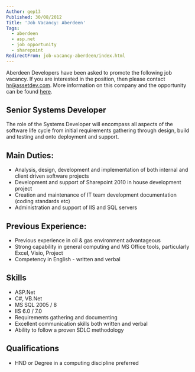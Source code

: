 ```yaml
---
Author: gep13
Published: 30/08/2012
Title: 'Job Vacancy: Aberdeen'
Tags:
  - aberdeen
  - asp.net
  - job opportunity
  - sharepoint
RedirectFrom: job-vacancy-aberdeen/index.html
---
```


Aberdeen Developers have been asked to promote the following job vacancy. If you are interested in the position, then please contact [hr@assetdev.com](mailto:hr@assetdev.com). More information on this company and the opportunity can be found [here](http://www.assetdev.com/).

## Senior Systems Developer

The role of the Systems Developer will encompass all aspects of the software life cycle from initial requirements gathering through design, build and testing and onto deployment and support.

## Main Duties:

* Analysis, design, development and implementation of both internal and client driven software projects
* Development and support of Sharepoint 2010 in house development project
* Creation and maintenance of IT team development documentation (coding standards etc)
* Administration and support of IIS and SQL servers

## Previous Experience:

* Previous experience in oil & gas environment advantageous
* Strong capability in general computing and MS Office tools, particularly Excel, Visio, Project
* Competency in English - written and verbal

## Skills

* ASP.Net
* C#, VB.Net
* MS SQL 2005 / 8
* IIS 6.0 / 7.0
* Requirements gathering and documenting
* Excellent communication skills both written and verbal
* Ability to follow a proven SDLC methodology

## Qualifications

* HND or Degree in a computing discipline preferred
